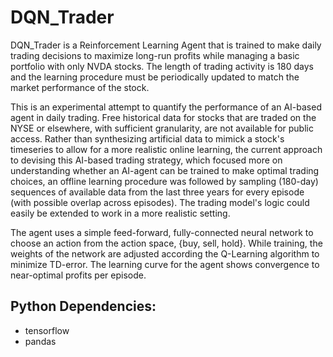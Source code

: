 # DQN_Trader

DQN_Trader is a Reinforcement Learning Agent that is trained to make daily trading decisions to maximize long-run profits while managing a basic portfolio with only NVDA stocks. The length of trading activity is 180 days and the learning procedure must be periodically updated to match the market performance of the stock.

This is an experimental attempt to quantify the performance of an AI-based agent in daily trading. Free historical data for stocks that are traded on the NYSE or elsewhere, with sufficient granularity, are not available for public access. Rather than synthesizing artificial data to mimick a stock's timeseries to allow for a more realistic online learning, the current approach to devising this AI-based trading strategy, which focused more on understanding whether an AI-agent can be trained to make optimal trading choices, an offline learning procedure was followed by sampling (180-day) sequences of available data from the last three years for every episode (with possible overlap across episodes). The trading model's logic could easily be extended to work in a more realistic setting.

The agent uses a simple feed-forward, fully-connected neural network to choose an action from the action space, {buy, sell, hold}. While training, the weights of the network are adjusted according the Q-Learning algorithm to minimize TD-error. The learning curve for the agent shows convergence to near-optimal profits per episode. 

Python Dependencies:
-------------------
- tensorflow
- pandas
